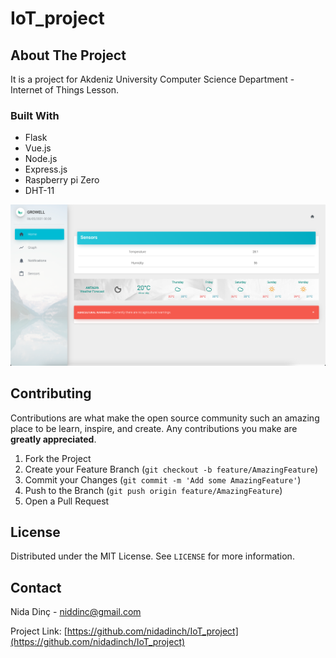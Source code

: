 # IoT_project


## About The Project

It is a project for Akdeniz University Computer Science Department - Internet of Things Lesson.


### Built With 

* Flask
* Vue.js
* Node.js
* Express.js
* Raspberry pi Zero
* DHT-11

[![Home Page](https://github.com/nidadinch/IoT_project/blob/master/Homepage.png)](https://github.com/nidadinch/IoT_project/blob/master/Homepage.png)

   
## Contributing

Contributions are what make the open source community such an amazing place to be learn, inspire, and create. Any contributions you make are **greatly appreciated**.

1. Fork the Project
2. Create your Feature Branch (`git checkout -b feature/AmazingFeature`)
3. Commit your Changes (`git commit -m 'Add some AmazingFeature'`)
4. Push to the Branch (`git push origin feature/AmazingFeature`)
5. Open a Pull Request


## License

Distributed under the MIT License. See `LICENSE` for more information.


## Contact

Nida Dinç - niddinc@gmail.com

Project Link: [https://github.com/nidadinch/IoT_project](https://github.com/nidadinch/IoT_project)

  
